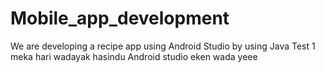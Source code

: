 # Mobile_app_development
We are developing a recipe app using Android Studio by using Java
Test 1
meka hari wadayak
hasindu
Android studio eken wada yeee